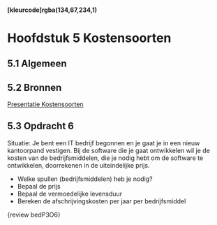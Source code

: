 #### [kleurcode]rgba(134,67,234,1)

#  Hoofdstuk 5 Kostensoorten

## 5.1 Algemeen

## 5.2 Bronnen

[Presentatie Kostensoorten](https://elo.kw1c.nl/CMS/Studie/811%20ICT-Academie/811%20VakkenInhoud/%5BB.05%20BED%5D%20Bedrijfskunde/Productie/01.%20Reader/Bedrijfskunde%20les5_Ed.pptx)

## 5.3 Opdracht 6

Situatie: Je bent een IT bedrijf begonnen en je gaat je in een nieuw kantoorpand vestigen. Bij de software die je gaat ontwikkelen wil je de kosten van de bedrijfsmiddelen, die je nodig hebt om de software te ontwikkelen, doorrekenen in de uiteindelijke prijs.

- Welke spullen (bedrijfsmiddelen) heb je nodig?
- Bepaal de prijs
- Bepaal de vermoedelijke levensduur
- Bereken de afschrijvingskosten per jaar per bedrijfsmiddel

{review bedP3O6}
